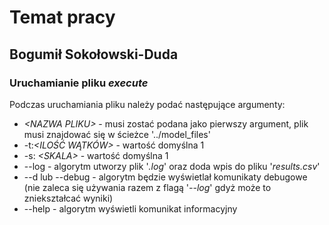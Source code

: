 # Temat pracy
## Bogumił Sokołowski-Duda
### Uruchamianie pliku *execute*

Podczas uruchamiania pliku należy podać następujące argumenty:

 - *\<NAZWA PLIKU\>* - musi zostać podana jako pierwszy argument, plik musi znajdować się w ścieżce '../model_files'
 - -t:*\<ILOŚĆ WĄTKÓW\>* - wartość domyślna 1
 - -s: *\<SKALA\>* - wartość domyślna 1
 - --log - algorytm utworzy plik '*.log*' oraz doda wpis do pliku '*results.csv*'
 - --d lub --debug - algorytm będzie wyświetlał komunikaty debugowe (nie zaleca się używania razem z flagą '*--log*' gdyż może to zniekształcać wyniki)
 - --help - algorytm wyświetli komunikat informacyjny